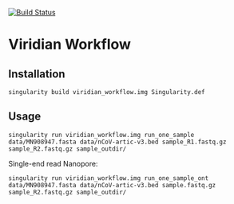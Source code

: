 [![Build Status](https://www.travis-ci.com/iqbal-lab-org/viridian_workflow.svg?branch=master)](https://www.travis-ci.com/iqbal-lab-org/viridian_workflow)
# Viridian Workflow

## Installation

```
singularity build viridian_workflow.img Singularity.def
```

## Usage

```
singularity run viridian_workflow.img run_one_sample data/MN908947.fasta data/nCoV-artic-v3.bed sample_R1.fastq.gz sample_R2.fastq.gz sample_outdir/
```

Single-end read Nanopore:

```
singularity run viridian_workflow.img run_one_sample_ont data/MN908947.fasta data/nCoV-artic-v3.bed sample.fastq.gz sample_R2.fastq.gz sample_outdir/
```


